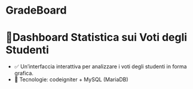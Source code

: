 # GradeBoard
# 🔹Dashboard Statistica sui Voti degli Studenti  
- ✅ Un’interfaccia interattiva per analizzare i voti degli studenti in forma grafica.  
- 🔧 Tecnologie: codeigniter + MySQL (MariaDB)
